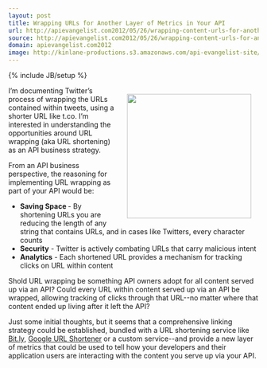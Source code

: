 ```yaml
---
layout: post
title: Wrapping URLs for Another Layer of Metrics in Your API
url: http://apievangelist.com2012/05/26/wrapping-content-urls-for-another-layer-of-metrics-in-your-api/
source: http://apievangelist.com2012/05/26/wrapping-content-urls-for-another-layer-of-metrics-in-your-api/
domain: apievangelist.com2012
image: http://kinlane-productions.s3.amazonaws.com/api-evangelist-site/blog/turn-long-short.jpg
---
```

{% include JB/setup %}
<p><img style="padding: 15px;" src="http://kinlane-productions.s3.amazonaws.com/api-evangelist/url-wrapping-metrics.png" alt="" width="250" align="right" /></p>
<p>I&rsquo;m documenting Twitter&rsquo;s process of wrapping the URLs contained within tweets, using a shorter URL like t.co.  I&rsquo;m interested in understanding the opportunities around URL wrapping (aka URL shortening) as an API business strategy.</p>
<p>From an API business perspective, the reasoning for implementing URL wrapping as part of your API would be:</p>
<ul class="mainlist">
<li><strong>Saving Space </strong>- By shortening URLs you are reducing the length of any string that contains URLs, and in cases like Twitters, every character counts</li>
<li><strong>Security</strong> - Twitter is actively combating URLs that carry malicious intent</li>
<li><strong>Analytics</strong> - Each shortened URL provides a mechanism for tracking clicks on URL within content</li>
</ul>
<p>Shold URL wrapping be something API owners adopt for all content served up via an API?  Could every URL within content served up via an API be wrapped, allowing tracking of clicks through that URL--no matter where that content ended up living after it left the API?</p>
<p>Just some initial thoughts, but it seems that a comprehensive linking strategy could be established, bundled with a URL shortening service like <a href="https://bitly.com/">Bit.ly</a>, <a href="http://goo.gl/">Google URL Shortener</a> or a custom service--and provide a new layer of metrics that could be used to tell how your developers and their application users are interacting with the content you serve up via your API.</p>
